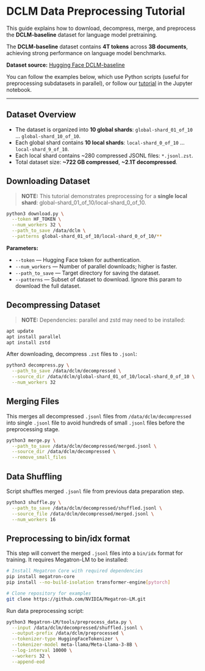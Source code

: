 # DCLM Data Preprocessing Tutorial

This guide explains how to download, decompress, merge, and preprocess the **DCLM-baseline** dataset for language model pretraining.  

The **DCLM-baseline** dataset contains **4T tokens** across **3B documents**, achieving strong performance on language model benchmarks.

**Dataset source:** [Hugging Face DCLM-baseline](https://huggingface.co/datasets/mlfoundations/dclm-baseline-1.0/tree/main/global-shard_01_of_10)

You can follow the examples below, which use Python scripts (useful for preprocessing subdatasets in parallel), or follow our [tutorial](https://github.com/NVIDIA-NeMo/Megatron-Bridge/blob/main/tutorials/data/dclm/data_pipeline.ipynb) in the Jupyter notebook.

---


## Dataset Overview

- The dataset is organized into **10 global shards**: `global-shard_01_of_10` … `global-shard_10_of_10`.  
- Each global shard contains **10 local shards**: `local-shard_0_of_10` … `local-shard_9_of_10`.  
- Each local shard contains ~280 compressed JSONL files: `*.jsonl.zst`.  
- Total dataset size: **~722 GB compressed**, **~2.1T decompressed**.


## Downloading Dataset

> **NOTE:**
This tutorial demonstrates preprocessing for a **single local shard**: global-shard_01_of_10/local-shard_0_of_10.

```bash
python3 download.py \
  --token HF_TOKEN \
  --num_workers 32 \
  --path_to_save /data/dclm \
  --patterns global-shard_01_of_10/local-shard_0_of_10/**
```

**Parameters:**
- `--token` — Hugging Face token for authentication.
- `--num_workers` — Number of parallel downloads; higher is faster.
- `--path_to_save` — Target directory for saving the dataset.
- `--patterns` — Subset of dataset to download. Ignore this param to download the full dataset.


## Decompressing Dataset

> **NOTE:**
Dependencies: parallel and zstd may need to be installed:

```bash
apt update
apt install parallel
apt install zstd
```

After downloading, decompress `.zst` files to `.jsonl`:

```bash
python3 decompress.py \
  --path_to_save /data/dclm/decompressed \
  --source_dir /data/dclm/global-shard_01_of_10/local-shard_0_of_10 \
  --num_workers 32
```


## Merging Files

This merges all decompressed `.jsonl` files from `/data/dclm/decompressed` into single `.jsonl` file to avoid hundreds of small `.jsonl` files before the preprocessing stage.

```bash
python3 merge.py \
  --path_to_save /data/dclm/decompressed/merged.jsonl \
  --source_dir /data/dclm/decompressed \
  --remove_small_files
```


## Data Shuffling

Script shuffles merged `.jsonl` file from previous data preparation step.

```bash
python3 shuffle.py \
  --path_to_save /data/dclm/decompressed/shuffled.jsonl \
  --source_file /data/dclm/decompressed/merged.jsonl \
  --num_workers 16
```


## Preprocessing to bin/idx format

This step will convert the merged `.jsonl` files into a `bin/idx` format for training. It requires Megatron-LM to be installed:

```bash
# Install Megatron Core with required dependencies
pip install megatron-core
pip install --no-build-isolation transformer-engine[pytorch]

# Clone repository for examples
git clone https://github.com/NVIDIA/Megatron-LM.git
```

Run data preprocessing script:

```bash
python3 Megatron-LM/tools/preprocess_data.py \
  --input /data/dclm/decompressed/shuffled.jsonl \
  --output-prefix /data/dclm/preprocessed \
  --tokenizer-type HuggingFaceTokenizer \
  --tokenizer-model meta-llama/Meta-Llama-3-8B \
  --log-interval 10000 \
  --workers 32 \
  --append-eod
```
